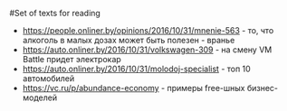 #Set of texts for reading
 - https://people.onliner.by/opinions/2016/10/31/mnenie-563 - то, что алкоголь в малых дозах может быть полезен - вранье
 - https://auto.onliner.by/2016/10/31/volkswagen-309 - на смену VM Battle придет электрокар
 - https://auto.onliner.by/2016/10/31/molodoj-specialist - топ 10 автомобилей
 - https://vc.ru/p/abundance-economy - примеры free-шных бизнес-моделей
